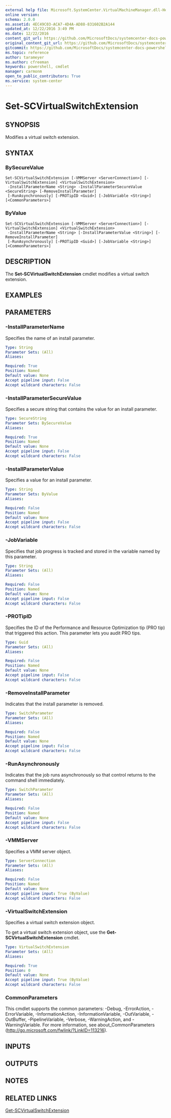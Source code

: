 ```yaml
---
external help file: Microsoft.SystemCenter.VirtualMachineManager.dll-Help.xml
online version: 
schema: 2.0.0
ms.assetid: 4EC49C03-ACA7-4D4A-AD88-831602B2A144
updated_at: 12/22/2016 3:49 PM
ms.date: 12/22/2016
content_git_url: https://github.com/MicrosoftDocs/systemcenter-docs-powershell/blob/live/systemcenter-cmdlets/SystemCenter2016/VirtualMachineManager/vlatest/Set-SCVirtualSwitchExtension.md
original_content_git_url: https://github.com/MicrosoftDocs/systemcenter-docs-powershell/blob/live/systemcenter-cmdlets/SystemCenter2016/VirtualMachineManager/vlatest/Set-SCVirtualSwitchExtension.md
gitcommit: https://github.com/MicrosoftDocs/systemcenter-docs-powershell/blob/8c8c20cafa5c1354636ca569508504b8373fce2c/systemcenter-cmdlets/SystemCenter2016/VirtualMachineManager/vlatest/Set-SCVirtualSwitchExtension.md
ms.topic: reference
author: tarameyer
ms.author: cfreeman
keywords: powershell, cmdlet
manager: carmonm
open_to_public_contributors: True
ms.service: system-center
---
```


# Set-SCVirtualSwitchExtension

## SYNOPSIS
Modifies a virtual switch extension.

## SYNTAX

### BySecureValue
```
Set-SCVirtualSwitchExtension [-VMMServer <ServerConnection>] [-VirtualSwitchExtension] <VirtualSwitchExtension>
 -InstallParameterName <String> -InstallParameterSecureValue <SecureString> [-RemoveInstallParameter]
 [-RunAsynchronously] [-PROTipID <Guid>] [-JobVariable <String>] [<CommonParameters>]
```

### ByValue
```
Set-SCVirtualSwitchExtension [-VMMServer <ServerConnection>] [-VirtualSwitchExtension] <VirtualSwitchExtension>
 -InstallParameterName <String> [-InstallParameterValue <String>] [-RemoveInstallParameter]
 [-RunAsynchronously] [-PROTipID <Guid>] [-JobVariable <String>] [<CommonParameters>]
```

## DESCRIPTION
The **Set-SCVirtualSwitchExtension** cmdlet modifies a virtual switch extension.

## EXAMPLES


## PARAMETERS

### -InstallParameterName
Specifies the name of an install parameter.

```yaml
Type: String
Parameter Sets: (All)
Aliases: 

Required: True
Position: Named
Default value: None
Accept pipeline input: False
Accept wildcard characters: False
```

### -InstallParameterSecureValue
Specifies a secure string that contains the value for an install parameter.

```yaml
Type: SecureString
Parameter Sets: BySecureValue
Aliases: 

Required: True
Position: Named
Default value: None
Accept pipeline input: False
Accept wildcard characters: False
```

### -InstallParameterValue
Specifies a value for an install parameter.

```yaml
Type: String
Parameter Sets: ByValue
Aliases: 

Required: False
Position: Named
Default value: None
Accept pipeline input: False
Accept wildcard characters: False
```

### -JobVariable
Specifies that job progress is tracked and stored in the variable named by this parameter.

```yaml
Type: String
Parameter Sets: (All)
Aliases: 

Required: False
Position: Named
Default value: None
Accept pipeline input: False
Accept wildcard characters: False
```

### -PROTipID
Specifies the ID of the Performance and Resource Optimization tip (PRO tip) that triggered this action.
This parameter lets you audit PRO tips.

```yaml
Type: Guid
Parameter Sets: (All)
Aliases: 

Required: False
Position: Named
Default value: None
Accept pipeline input: False
Accept wildcard characters: False
```

### -RemoveInstallParameter
Indicates that the install parameter is removed.

```yaml
Type: SwitchParameter
Parameter Sets: (All)
Aliases: 

Required: False
Position: Named
Default value: None
Accept pipeline input: False
Accept wildcard characters: False
```

### -RunAsynchronously
Indicates that the job runs asynchronously so that control returns to the command shell immediately.

```yaml
Type: SwitchParameter
Parameter Sets: (All)
Aliases: 

Required: False
Position: Named
Default value: None
Accept pipeline input: False
Accept wildcard characters: False
```

### -VMMServer
Specifies a VMM server object.

```yaml
Type: ServerConnection
Parameter Sets: (All)
Aliases: 

Required: False
Position: Named
Default value: None
Accept pipeline input: True (ByValue)
Accept wildcard characters: False
```

### -VirtualSwitchExtension
Specifies a virtual switch extension object.

To get a virtual switch extension object, use the **Get-SCVirtualSwitchExtension** cmdlet.

```yaml
Type: VirtualSwitchExtension
Parameter Sets: (All)
Aliases: 

Required: True
Position: 0
Default value: None
Accept pipeline input: True (ByValue)
Accept wildcard characters: False
```

### CommonParameters
This cmdlet supports the common parameters: -Debug, -ErrorAction, -ErrorVariable, -InformationAction, -InformationVariable, -OutVariable, -OutBuffer, -PipelineVariable, -Verbose, -WarningAction, and -WarningVariable. For more information, see about_CommonParameters (http://go.microsoft.com/fwlink/?LinkID=113216).

## INPUTS

## OUTPUTS

## NOTES

## RELATED LINKS

[Get-SCVirtualSwitchExtension](xref:SystemCenter2016/VirtualMachineManager/vlatest/Get-SCVirtualSwitchExtension.md)

